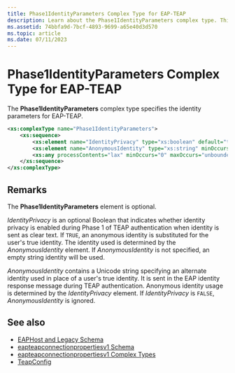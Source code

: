 ```yaml
---
title: Phase1IdentityParameters Complex Type for EAP-TEAP
description: Learn about the Phase1IdentityParameters complex type. This optional type specifies identity parameters for EAP-TEAP.
ms.assetid: 74bbfa9d-7bcf-4893-9699-a65e40d3d570
ms.topic: article
ms.date: 07/11/2023
---
```


# Phase1IdentityParameters Complex Type for EAP-TEAP

The **Phase1IdentityParameters** complex type specifies the identity parameters for EAP-TEAP.

```XML
<xs:complexType name="Phase1IdentityParameters">
    <xs:sequence>
        <xs:element name="IdentityPrivacy" type="xs:boolean" default="true" minOccurs="0"/>
        <xs:element name="AnonymousIdentity" type="xs:string" minOccurs="0"/>
        <xs:any processContents="lax" minOccurs="0" maxOccurs="unbounded" namespace="##other"/>
    </xs:sequence>
</xs:complexType>
```

## Remarks

The **Phase1IdentityParameters** element is optional.

*IdentityPrivacy* is an optional Boolean that indicates whether identity privacy is enabled during Phase 1 of TEAP authentication when identity is sent as clear text. If `TRUE`, an anonymous identity is substituted for the user's true identity. The identity used is determined by the *AnonymousIdentity* element. If *AnonymousIdentity* is not specified, an empty string identity will be used.

*AnonymousIdentity* contains a Unicode string specifying an alternate identity used in place of a user's true identity. It is sent in the EAP identity response message during TEAP authentication. Anonymous identity usage is determined by the *IdentityPrivacy* element. If *IdentityPrivacy* is `FALSE`, *AnonymousIdentity* is ignored.

## See also

- [EAPHost and Legacy Schema](eaphost-schemas.md)
- [eapteapconnectionpropertiesv1 Schema](eapteapconnectionpropertiesv1schema-schema.md)
- [eapteapconnectionpropertiesv1 Complex Types](eapteapconnectionpropertiesv1schema-complex-types.md)
- [TeapConfig](eapteapconnectionpropertiesv1schema-teapconfig-complextype.md)
